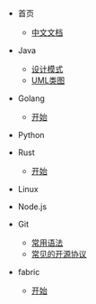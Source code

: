 - 首页
    - [中文文档](zh-cn/README.md)
    
- Java
	- [设计模式](zh-cn/Java/设计模式.md)
	- [UML类图](zh-cn/Java/UML.md)
- Golang
	- [开始](zh-cn/Golang/start.md)
- Python

- Rust
	- [开始](zh-cn/Rust/start.md)
- Linux

- Node.js
 
- Git
	- [常用语法](zh-cn/Git/常用语法.md)
	- [常见的开源协议](zh-cn/Git/常见的开源协议.md)
- fabric
	- [开始](zh-cn/Fabric/start.md)